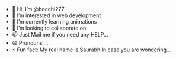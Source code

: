 - 👋 Hi, I’m @bocchi277
- 👀 I’m interested in web development
- 🌱 I’m currently learning animations
- 💞️ I’m looking to collaborate on 
- 📫 Just Mail me if you need any HELP...
- 😄 Pronouns: ...
- ⚡ Fun fact: My real name is Saurabh In case you are wondering...

<!---
bocchi277/bocchi277 is a ✨ special ✨ repository because its `README.md` (this file) appears on your GitHub profile.
You can click the Preview link to take a look at your changes.
--->
